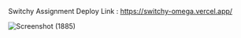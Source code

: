 Switchy Assignment 
Deploy Link : https://switchy-omega.vercel.app/


![Screenshot (1885)](https://github.com/gauravpardeshi1/switchy/assets/112778106/3156800f-06d1-46b2-ad22-1f81aaad21bb)
